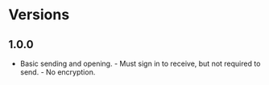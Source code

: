 # Versions

## 1.0.0

- Basic sending and opening. - Must sign in to receive, but not required to send. - No encryption.
